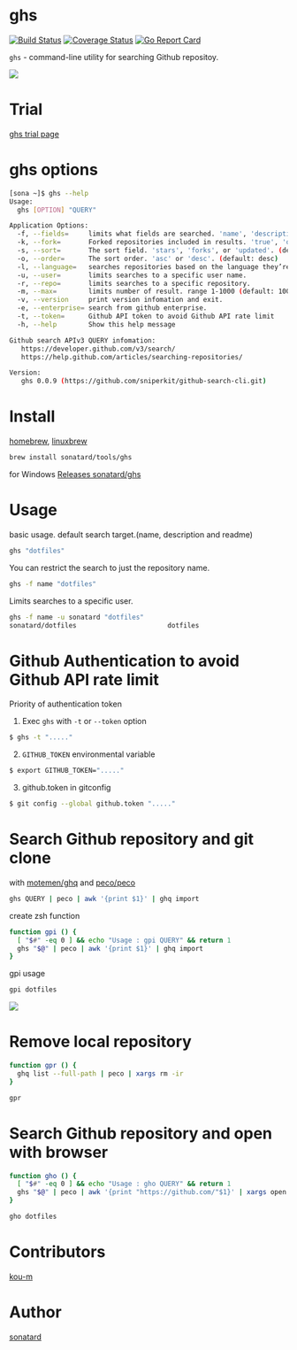 ghs
======

[![Build Status](https://travis-ci.org/sonatard/ghs.svg?branch=master)](https://travis-ci.org/sonatard/ghs)
[![Coverage Status](https://coveralls.io/repos/github/sonatard/ghs/badge.svg)](https://coveralls.io/github/sonatard/ghs)
[![Go Report Card](https://goreportcard.com/badge/github.com/sniperkit/github-search-cli)](https://goreportcard.com/report/github.com/sniperkit/github-search-cli)

`ghs` - command-line utility for searching Github repositoy.

![](http://f.st-hatena.com/images/fotolife/s/sona-zip/20141029/20141029212146_original.gif?1414585446)

Trial
===========
[ghs trial page](https://codepicnic.com/consoles/ghs/embed?sidebar=closed&hide=save,show_result,download,options,run,second_terminal,readme)


ghs options
===========

```sh
[sona ~]$ ghs --help
Usage:
  ghs [OPTION] "QUERY"

Application Options:
  -f, --fields=     limits what fields are searched. 'name', 'description', or 'readme'. (default: name,description)
  -k, --fork=       Forked repositories included in results. 'true', 'only' or 'false'.
  -s, --sort=       The sort field. 'stars', 'forks', or 'updated'. (default: best match)
  -o, --order=      The sort order. 'asc' or 'desc'. (default: desc)
  -l, --language=   searches repositories based on the language they’re written in.
  -u, --user=       limits searches to a specific user name.
  -r, --repo=       limits searches to a specific repository.
  -m, --max=        limits number of result. range 1-1000 (default: 100)
  -v, --version     print version infomation and exit.
  -e, --enterprise= search from github enterprise.
  -t, --token=      Github API token to avoid Github API rate limit
  -h, --help        Show this help message

Github search APIv3 QUERY infomation:
   https://developer.github.com/v3/search/
   https://help.github.com/articles/searching-repositories/

Version:
   ghs 0.0.9 (https://github.com/sniperkit/github-search-cli.git)
```

Install
===========

[homebrew](http://brew.sh/index_ja.html), [linuxbrew](http://brew.sh/linuxbrew/)

```zsh
brew install sonatard/tools/ghs
```

for Windows
[Releases sonatard/ghs](https://github.com/sniperkit/github-search-cli/releases)


Usage
===========

basic usage.
default search target.(name, description and readme)
```zsh
ghs "dotfiles"
```

You can restrict the search to just the repository name.
```zsh
ghs -f name "dotfiles"
```

Limits searches to a specific user.
```zsh
ghs -f name -u sonatard "dotfiles"
sonatard/dotfiles                       dotfiles
```

Github Authentication to avoid Github API rate limit
===========

Priority of authentication token

1. Exec `ghs` with `-t` or `--token` option

```bash
$ ghs -t "....."
```

2. `GITHUB_TOKEN` environmental variable
```bash
$ export GITHUB_TOKEN="....."
```

3. github.token in gitconfig

```bash
$ git config --global github.token "....."
```

Search Github repository and git clone
===========

with [motemen/ghq](https://github.com/motemen/ghq) and [peco/peco](https://github.com/peco/peco)

```sh
ghs QUERY | peco | awk '{print $1}' | ghq import
```

create zsh function

```zsh
function gpi () {
  [ "$#" -eq 0 ] && echo "Usage : gpi QUERY" && return 1
  ghs "$@" | peco | awk '{print $1}' | ghq import
}
```

gpi usage

```sh
gpi dotfiles
```

![](http://f.st-hatena.com/images/fotolife/s/sona-zip/20141029/20141029210952_original.gif?1414584687)

Remove local repository
===========

```zsh
function gpr () {
  ghq list --full-path | peco | xargs rm -ir
}
```

```sh
gpr
```

Search Github repository and open with browser
===========

```zsh
function gho () {
  [ "$#" -eq 0 ] && echo "Usage : gho QUERY" && return 1
  ghs "$@" | peco | awk '{print "https://github.com/"$1}' | xargs open
}
```

```sh
gho dotfiles
```

Contributors
===========

[kou-m](https://github.com/kou-m)


Author
===========

[sonatard](https://github.com/sonatard)